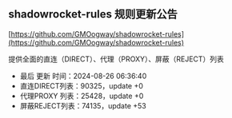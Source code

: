 ## shadowrocket-rules 规则更新公告

[https://github.com/GMOogway/shadowrocket-rules](https://github.com/GMOogway/shadowrocket-rules)

提供全面的直连（DIRECT）、代理（PROXY）、屏蔽（REJECT）列表
- 最后 更新 时间：2024-08-26 06:36:40
- 直连DIRECT列表：90325，update +0
- 代理PROXY 列表：25428，update +0
- 屏蔽REJECT列表：74135，update +53